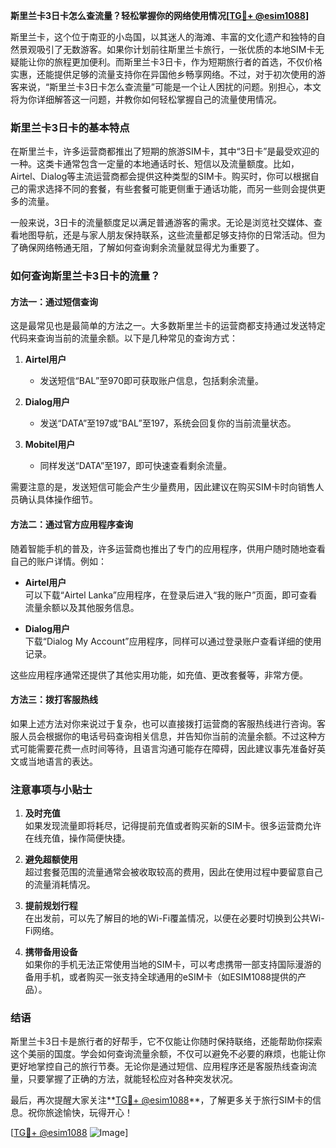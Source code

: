 **斯里兰卡3日卡怎么查流量？轻松掌握你的网络使用情况[[TG💪+ @esim1088](https://t.me/s/esim1088)]**

斯里兰卡，这个位于南亚的小岛国，以其迷人的海滩、丰富的文化遗产和独特的自然景观吸引了无数游客。如果你计划前往斯里兰卡旅行，一张优质的本地SIM卡无疑能让你的旅程更加便利。而斯里兰卡3日卡，作为短期旅行者的首选，不仅价格实惠，还能提供足够的流量支持你在异国他乡畅享网络。不过，对于初次使用的游客来说，“斯里兰卡3日卡怎么查流量”可能是一个让人困扰的问题。别担心，本文将为你详细解答这一问题，并教你如何轻松掌握自己的流量使用情况。

### 斯里兰卡3日卡的基本特点

在斯里兰卡，许多运营商都推出了短期的旅游SIM卡，其中“3日卡”是最受欢迎的一种。这类卡通常包含一定量的本地通话时长、短信以及流量额度。比如，Airtel、Dialog等主流运营商都会提供这种类型的SIM卡。购买时，你可以根据自己的需求选择不同的套餐，有些套餐可能更侧重于通话功能，而另一些则会提供更多的流量。

一般来说，3日卡的流量额度足以满足普通游客的需求。无论是浏览社交媒体、查看地图导航，还是与家人朋友保持联系，这些流量都足够支持你的日常活动。但为了确保网络畅通无阻，了解如何查询剩余流量就显得尤为重要了。

### 如何查询斯里兰卡3日卡的流量？

#### 方法一：通过短信查询

这是最常见也是最简单的方法之一。大多数斯里兰卡的运营商都支持通过发送特定代码来查询当前的流量余额。以下是几种常见的查询方式：

1. **Airtel用户**  
   - 发送短信“BAL”至970即可获取账户信息，包括剩余流量。
   
2. **Dialog用户**  
   - 发送“DATA”至197或“BAL”至197，系统会回复你的当前流量状态。

3. **Mobitel用户**  
   - 同样发送“DATA”至197，即可快速查看剩余流量。

需要注意的是，发送短信可能会产生少量费用，因此建议在购买SIM卡时向销售人员确认具体操作细节。

#### 方法二：通过官方应用程序查询

随着智能手机的普及，许多运营商也推出了专门的应用程序，供用户随时随地查看自己的账户详情。例如：

- **Airtel用户**  
  可以下载“Airtel Lanka”应用程序，在登录后进入“我的账户”页面，即可查看流量余额以及其他服务信息。

- **Dialog用户**  
  下载“Dialog My Account”应用程序，同样可以通过登录账户查看详细的使用记录。

这些应用程序通常还提供了其他实用功能，如充值、更改套餐等，非常方便。

#### 方法三：拨打客服热线

如果上述方法对你来说过于复杂，也可以直接拨打运营商的客服热线进行咨询。客服人员会根据你的电话号码查询相关信息，并告知你当前的流量余额。不过这种方式可能需要花费一点时间等待，且语言沟通可能存在障碍，因此建议事先准备好英文或当地语言的表达。

### 注意事项与小贴士

1. **及时充值**  
   如果发现流量即将耗尽，记得提前充值或者购买新的SIM卡。很多运营商允许在线充值，操作简便快捷。

2. **避免超额使用**  
   超过套餐范围的流量通常会被收取较高的费用，因此在使用过程中要留意自己的流量消耗情况。

3. **提前规划行程**  
   在出发前，可以先了解目的地的Wi-Fi覆盖情况，以便在必要时切换到公共Wi-Fi网络。

4. **携带备用设备**  
   如果你的手机无法正常使用当地的SIM卡，可以考虑携带一部支持国际漫游的备用手机，或者购买一张支持全球通用的eSIM卡（如ESIM1088提供的产品）。

### 结语

斯里兰卡3日卡是旅行者的好帮手，它不仅能让你随时保持联络，还能帮助你探索这个美丽的国度。学会如何查询流量余额，不仅可以避免不必要的麻烦，也能让你更好地掌控自己的旅行节奏。无论你是通过短信、应用程序还是客服热线查询流量，只要掌握了正确的方法，就能轻松应对各种突发状况。

最后，再次提醒大家关注**[TG💪+ @esim1088](https://t.me/s/esim1088)**，了解更多关于旅行SIM卡的信息。祝你旅途愉快，玩得开心！

[[TG💪+ @esim1088](https://t.me/s/esim1088) ![Image](https://i.postimg.cc/4NQfJmqS/Snipaste-2025-05-13-00-14-12.png)]